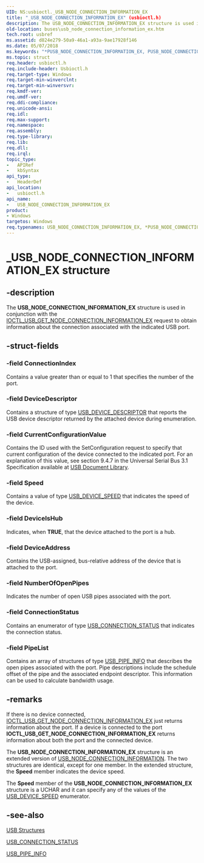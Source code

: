 ```yaml
---
UID: NS:usbioctl._USB_NODE_CONNECTION_INFORMATION_EX
title: "_USB_NODE_CONNECTION_INFORMATION_EX" (usbioctl.h)
description: The USB_NODE_CONNECTION_INFORMATION_EX structure is used in conjunction with the IOCTL_USB_GET_NODE_CONNECTION_INFORMATION_EX request to obtain information about the connection associated with the indicated USB port.
old-location: buses\usb_node_connection_information_ex.htm
tech.root: usbref
ms.assetid: d824e279-50a9-46a1-a93a-9ae17928f146
ms.date: 05/07/2018
ms.keywords: "*PUSB_NODE_CONNECTION_INFORMATION_EX, PUSB_NODE_CONNECTION_INFORMATION_EX, PUSB_NODE_CONNECTION_INFORMATION_EX structure pointer [Buses], USB_NODE_CONNECTION_INFORMATION_EX, USB_NODE_CONNECTION_INFORMATION_EX structure [Buses], _USB_NODE_CONNECTION_INFORMATION_EX, buses.usb_node_connection_information_ex, usbioctl/PUSB_NODE_CONNECTION_INFORMATION_EX, usbioctl/USB_NODE_CONNECTION_INFORMATION_EX, usbstrct_2ee693b4-4279-4f3a-bbfb-1855f9b917d6.xml"
ms.topic: struct
req.header: usbioctl.h
req.include-header: Usbioctl.h
req.target-type: Windows
req.target-min-winverclnt: 
req.target-min-winversvr: 
req.kmdf-ver: 
req.umdf-ver: 
req.ddi-compliance: 
req.unicode-ansi: 
req.idl: 
req.max-support: 
req.namespace: 
req.assembly: 
req.type-library: 
req.lib: 
req.dll: 
req.irql: 
topic_type:
-	APIRef
-	kbSyntax
api_type:
-	HeaderDef
api_location:
-	usbioctl.h
api_name:
-	USB_NODE_CONNECTION_INFORMATION_EX
product:
- Windows
targetos: Windows
req.typenames: USB_NODE_CONNECTION_INFORMATION_EX, *PUSB_NODE_CONNECTION_INFORMATION_EX
---
```


# _USB_NODE_CONNECTION_INFORMATION_EX structure


## -description


The <b>USB_NODE_CONNECTION_INFORMATION_EX</b> structure is used in conjunction with the <a href="https://msdn.microsoft.com/library/windows/hardware/ff537321">IOCTL_USB_GET_NODE_CONNECTION_INFORMATION_EX</a> request to obtain information about the connection associated with the indicated USB port.


## -struct-fields




### -field ConnectionIndex

Contains a value greater than or equal to 1 that specifies the number of the port.


### -field DeviceDescriptor

Contains a structure of type <a href="https://msdn.microsoft.com/library/windows/hardware/ff539280">USB_DEVICE_DESCRIPTOR</a> that reports the USB device descriptor returned by the attached device during enumeration.


### -field CurrentConfigurationValue

Contains the ID used with the SetConfiguration request to specify that current configuration of the device connected to the indicated port. For an explanation of this value, see section 9.4.7 in the Universal Serial Bus 3.1 Specification available at [USB Document Library](www.usb.org/developers/docs).


### -field Speed

Contains a value of type <a href="https://msdn.microsoft.com/library/windows/hardware/ff539294">USB_DEVICE_SPEED</a> that indicates the speed of the device. 


### -field DeviceIsHub

Indicates, when <b>TRUE</b>, that the device attached to the port is a hub.


### -field DeviceAddress

Contains the USB-assigned, bus-relative address of the device that is attached to the port.


### -field NumberOfOpenPipes

Indicates the number of open USB pipes associated with the port.


### -field ConnectionStatus

Contains an enumerator of type <a href="https://msdn.microsoft.com/library/windows/hardware/ff539247">USB_CONNECTION_STATUS</a> that indicates the connection status.


### -field PipeList

Contains an array of structures of type <a href="https://msdn.microsoft.com/library/windows/hardware/ff540118">USB_PIPE_INFO</a> that describes the open pipes associated with the port. Pipe descriptions include the schedule offset of the pipe and the associated endpoint descriptor. This information can be used to calculate bandwidth usage.


## -remarks



If there is no device connected, <a href="https://msdn.microsoft.com/library/windows/hardware/ff537321">IOCTL_USB_GET_NODE_CONNECTION_INFORMATION_EX</a> just returns information about the port. If a device is connected to the port <b>IOCTL_USB_GET_NODE_CONNECTION_INFORMATION_EX</b> returns information about both the port and the connected device.

The <b>USB_NODE_CONNECTION_INFORMATION_EX</b> structure is an extended version of <a href="https://msdn.microsoft.com/library/windows/hardware/ff540090">USB_NODE_CONNECTION_INFORMATION</a>. The two structures are identical, except for one member. In the extended structure, the <b>Speed</b> member indicates the device speed.  

The <b>Speed</b> member of the <b>USB_NODE_CONNECTION_INFORMATION_EX</b> structure is a UCHAR and it can specify any of the values of the <a href="https://msdn.microsoft.com/library/windows/hardware/ff539294">USB_DEVICE_SPEED</a> enumerator.




## -see-also




<a href="https://msdn.microsoft.com/library/windows/hardware/ff540160">USB Structures</a>



<a href="https://msdn.microsoft.com/library/windows/hardware/ff539247">USB_CONNECTION_STATUS</a>



<a href="https://msdn.microsoft.com/library/windows/hardware/ff540118">USB_PIPE_INFO</a>
 

 

